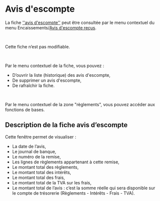 # Avis d'escompte

La fiche [''avis 
 d'escompte''](AvisEscompte.md) peut être consultée par le menu contextuel du menu Encaissements/[Avis d'escompte reçus](AvisEscompteRecus.md).


 


Cette fiche n’est pas modifiable.


 


Par le menu contextuel de la fiche, vous pouvez :


* D’ouvrir la liste 
 (historique) des avis d'escompte,
* De supprimer un 
 avis d'escompte,
* De rafraîchir la 
 fiche.


 


Par le menu contextuel de la zone "règlements", vous pouvez 
 accéder aux fonctions de bases.


## Description de la fiche avis d’escompte


Cette fenêtre permet de visualiser :


* La date de l’avis,
* Le journal de banque,
* Le numéro de la 
 remise,
* Les lignes de règlements 
 appartenant à cette remise,
* Le montant total 
 des règlements,
* Le montant total 
 des intérêts,
* Le montant total 
 des frais,
* Le montant total 
 de la TVA sur les frais,
* Le montant total 
 de l’avis : c’est la somme réelle qui sera disponible sur le compte 
 de trésorerie (Règlements - Intérêts - Frais - TVA).


